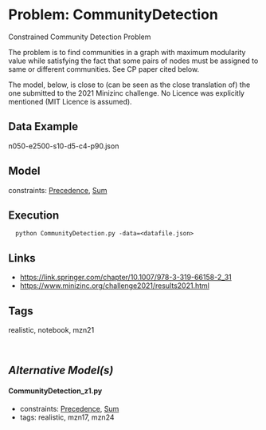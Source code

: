 # Problem: CommunityDetection

Constrained Community Detection Problem

The problem is to find communities in a graph with maximum modularity value while satisfying the fact that some pairs of nodes must be assigned
to same or different communities.
See CP paper cited below.

The model, below, is close to (can be seen as the close translation of) the one submitted to the 2021 Minizinc challenge.
No Licence was explicitly mentioned (MIT Licence is assumed).

## Data Example
  n050-e2500-s10-d5-c4-p90.json

## Model
  constraints: [Precedence](https://pycsp.org/documentation/constraints/Precedence), [Sum](https://pycsp.org/documentation/constraints/Sum)

## Execution
```
  python CommunityDetection.py -data=<datafile.json>
```

## Links
  - https://link.springer.com/chapter/10.1007/978-3-319-66158-2_31
  - https://www.minizinc.org/challenge2021/results2021.html

## Tags
  realistic, notebook, mzn21

<br />

## _Alternative Model(s)_

#### CommunityDetection_z1.py
 - constraints: [Precedence](https://pycsp.org/documentation/constraints/Precedence), [Sum](https://pycsp.org/documentation/constraints/Sum)
 - tags: realistic, mzn17, mzn24
